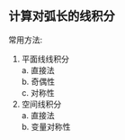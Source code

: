 ## 计算对弧长的线积分

常用方法:

1. 平面线线积分 <BR>
   a. 直接法 <BR>
   b. 奇偶性 <BR>
   c. 对称性 <BR>
2. 空间线积分 <BR>
   a. 直接法 <BR>
   b. 变量对称性
